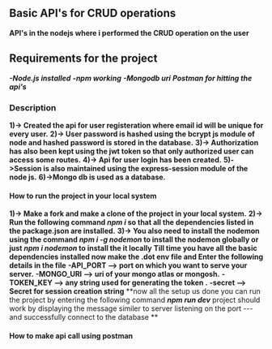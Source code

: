 ## Basic API's for CRUD operations
**API's in the nodejs where i performed the CRUD operation on the user**
## Requirements for the project 
***-Node.js installed***
***-npm working***
***-Mongodb uri***
***Postman for hitting the api's***
### Description
**1)-> Created the api for user registeration where email id will be unique for every user.**
**2)-> User password is hashed using the bcrypt js module of node and hashed password is stored**
**in the database.**
**3)-> Authorization has also been kept using the jwt token so that only authorized user can access some routes.**
**4)-> Api for user login has been created.**
**5)->Session is also maintained using the express-session module of the node js.**
**6)->Mongo db is used as a database.**
#### How to run the project in your local system
**1)-> Make a fork and make a clone of the project in your local system.**
**2)-> Run the following command ***npm i*** so that all the dependencies listed in the package.json are installed.**
**3)-> You also need to install the nodemon using the command ***npm i -g nodemon*** to install the nodemon globally or just ***npm i nodemon*** to install the it locally**
**Till time you have all the basic dependencies installed now make the .dot env file and Enter the following details in the file**
**-API_PORT --> port on which you want to serve your server.**
**-MONGO_URI --> uri of your mongo atlas or mongosh.**
**-TOKEN_KEY --> any string used for generating the token .**
**-secret --> Secret for session creation string**
**now all the setup us done you can run the project by entering the following command ***npm run dev*** project should work by displaying the message similer to server listening on the port --- and successfully connect to the database  **
#### How to make api call using postman